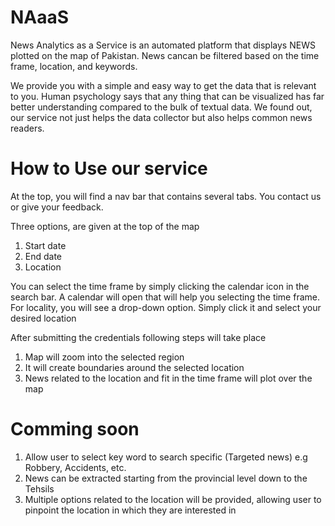 # NAaaS
News Analytics as a Service is an automated platform that displays NEWS plotted on the map of Pakistan. News cancan be filtered based on the time frame, location, and keywords. 

We provide you with a simple and easy way to get the data that is relevant to you. Human psychology says that any thing that can be visualized has far better understanding compared to the bulk of textual data. We found out, our service not just helps the data collector but also helps common news readers.

# How to Use our service 

At the top, you will find a nav bar that contains several tabs. You contact us or give your feedback.

Three options, are given at the top of the map 
  1.  Start date
  2.  End date
  3.  Location

You can select the time frame by simply clicking the calendar icon in the search bar. A calendar will open that will help you selecting the time frame. For locality, you will see a drop-down option. Simply click it and select your desired location 

After submitting the credentials following steps will take place 

  1. Map will zoom into the selected region 
  2. It will create boundaries around the selected location
  3. News related to the location and fit in the time frame will plot over the map

# Comming soon
  1. Allow user to select key word to search specific (Targeted news) e.g Robbery, Accidents, etc.
  2. News can be extracted starting from the provincial level down to the Tehsils 
  3. Multiple options related to the location will be provided, allowing user to pinpoint the location in which they are interested in 
